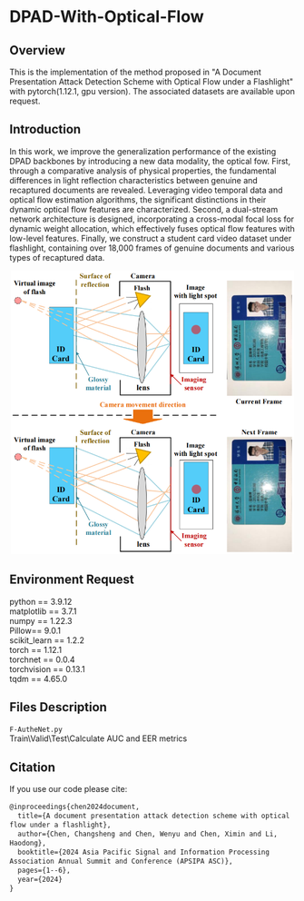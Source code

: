 # DPAD-With-Optical-Flow

## Overview

This is the implementation of the method proposed in "A Document Presentation Attack Detection Scheme with Optical Flow under a Flashlight" with pytorch(1.12.1, gpu version). The associated datasets are available upon request.

## Introduction

In this work, we improve the generalization performance of the existing DPAD backbones by introducing a new data modality, the optical fow. First, through a comparative analysis of physical properties, the fundamental differences in light reflection characteristics between genuine and recaptured documents are revealed. Leveraging video temporal data and optical flow estimation algorithms, the significant 
distinctions in their dynamic optical flow features are characterized. Second, a dual-stream network architecture is designed, incorporating a cross-modal focal loss for dynamic weight allocation, which effectively fuses optical flow features with low-level features. Finally, we construct a student card video dataset under flashlight, containing over 18,000 frames of genuine documents and various types of recaptured data.
<div align="center">
  <img src="https://github.com/chenlewis/DPAD-With-Optical-Flow/blob/main/Figure/Physical%20Model.png" width="500" height="500"/>
</div>

## Environment Request

python == 3.9.12   
matplotlib == 3.7.1  
numpy == 1.22.3  
Pillow== 9.0.1  
scikit_learn == 1.2.2  
torch == 1.12.1  
torchnet == 0.0.4  
torchvision == 0.13.1  
tqdm == 4.65.0  

## Files Description

```F-AutheNet.py```  
Train\Valid\Test\Calculate AUC and EER metrics

## Citation

If you use our code please cite: 

```
@inproceedings{chen2024document,
  title={A document presentation attack detection scheme with optical flow under a flashlight},
  author={Chen, Changsheng and Chen, Wenyu and Chen, Ximin and Li, Haodong},
  booktitle={2024 Asia Pacific Signal and Information Processing Association Annual Summit and Conference (APSIPA ASC)},
  pages={1--6},
  year={2024}
}
```

